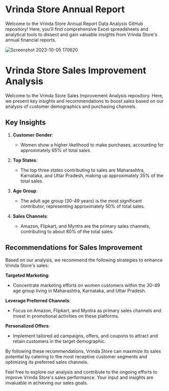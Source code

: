 # Vrinda Store Annual Report
 Welcome to the Vrinda Store Annual Report Data Analysis GitHub repository! Here, you'll find comprehensive Excel spreadsheets and analytical tools to dissect and gain valuable insights from Vrinda Store's annual financial reports.


![Screenshot 2023-10-05 170620](https://github.com/cphoenix-07/Vrinda-Store-Annual-Report/assets/71826054/e1e2163b-4939-4149-a398-6a05cfa1930a)

# Vrinda Store Sales Improvement Analysis

Welcome to the Vrinda Store Sales Improvement Analysis repository. Here, we present key insights and recommendations to boost sales based on our analysis of customer demographics and purchasing channels.

## Key Insights

1. **Customer Gender**:
   - Women show a higher likelihood to make purchases, accounting for approximately 65% of total sales.

2. **Top States**:
   - The top three states contributing to sales are Maharashtra, Karnataka, and Uttar Pradesh, making up approximately 35% of the total sales.

3. **Age Group**:
   - The adult age group (30-49 years) is the most significant contributor, representing approximately 50% of total sales.

4. **Sales Channels**:
   - Amazon, Flipkart, and Myntra are the primary sales channels, contributing to about 80% of the total sales.

## Recommendations for Sales Improvement

Based on our analysis, we recommend the following strategies to enhance Vrinda Store's sales:

**Targeted Marketing**:
   - Concentrate marketing efforts on women customers within the 30-49 age group living in Maharashtra, Karnataka, and Uttar Pradesh.

**Leverage Preferred Channels**:
   - Focus on Amazon, Flipkart, and Myntra as primary sales channels and invest in promotional activities on these platforms.

**Personalized Offers**:
   - Implement tailored ad campaigns, offers, and coupons to attract and retain customers in the target demographic.

By following these recommendations, Vrinda Store can maximize its sales potential by catering to the most receptive customer segments and optimizing its preferred sales channels.

Feel free to explore our analysis and contribute to the ongoing efforts to improve Vrinda Store's sales performance. Your input and insights are invaluable in achieving our sales goals.
